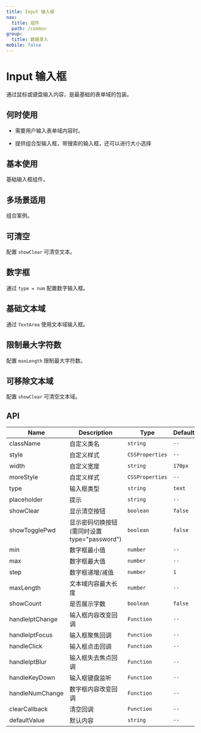 ```yaml
---
title: Input 输入框
nav:
  title: 组件
  path: /common
group:
  title: 数据录入
mobile: false
---
```


# Input 输入框

通过鼠标或键盘输入内容，是最基础的表单域的包装。

## 何时使用

- 需要用户输入表单域内容时。

- 提供组合型输入框，带搜索的输入框，还可以进行大小选择

## 基本使用

基础输入框组件。

<code src="./demos/index1.tsx"></code>

## 多场景适用

组合案例。

<code src="./demos/index2.tsx"></code>

## 可清空

配置 `showClear` 可清空文本。

<code src="./demos/index3.tsx"></code>

## 数字框

通过 `type = num` 配置数字输入框。

<code src="./demos/index5.tsx"></code>

## 基础文本域

通过 `TextArea` 使用文本域输入框。

<code src="./demos/index6.tsx"></code>

## 限制最大字符数

配置 `maxLength` 限制最大字符数。

<code src="./demos/index7.tsx"></code>

## 可移除文本域

配置 `showClear` 可清空文本域。

<code src="./demos/index8.tsx"></code>

## API

| Name            | Description                                  | Type            | Default |
| --------------- | -------------------------------------------- | --------------- | ------- |
| className       | 自定义类名                                   | `string`        | `--`    |
| style           | 自定义样式                                   | `CSSProperties` | `--`    |
| width           | 自定义宽度                                   | `string`        | `170px` |
| moreStyle       | 自定义样式                                   | `CSSProperties` | `--`    |
| type            | 输入框类型                                   | `string`        | `text`  |
| placeholder     | 提示                                         | `string`        | `--`    |
| showClear       | 显示清空按钮                                 | `boolean`       | `false` |
| showTogglePwd   | 显示密码切换按钮(需同时设置 type="password") | `boolean`       | `false` |
| min             | 数字框最小值                                 | `number`        | `--`    |
| max             | 数字框最大值                                 | `number`        | `--`    |
| step            | 数字框递增/减值                              | `number`        | `1`     |
| maxLength       | 文本域内容最大长度                           | `number`        | `--`    |
| showCount       | 是否展示字数                                 | `boolean`       | `false` |
| handleIptChange | 输入框内容改变回调                           | `Function`      | `--`    |
| handleIptFocus  | 输入框聚焦回调                               | `Function`      | `--`    |
| handleClick     | 输入框点击回调                               | `Function`      | `--`    |
| handleIptBlur   | 输入框失去焦点回调                           | `Function`      | `--`    |
| handleKeyDown   | 输入框键盘监听                               | `Function`      | `--`    |
| handleNumChange | 数字框内容改变回调                           | `Function`      | `--`    |
| clearCallback   | 清空回调                                     | `Function`      | `--`    |
| defaultValue    | 默认内容                                     | `string`        | `--`    |
